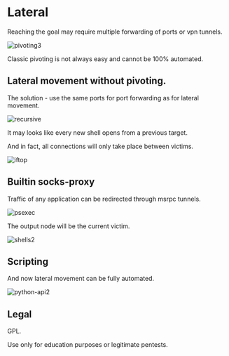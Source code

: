 # Lateral

Reaching the goal may require multiple forwarding of ports or vpn tunnels.

![pivoting3](https://user-images.githubusercontent.com/22872513/128855096-1da1074b-04c7-4449-be51-d7e0c78b308c.png)

Сlassic pivoting is not always easy and cannot be 100% automated.

## **Lateral movement** without **pivoting**.

The solution - use the same ports for port forwarding as for lateral movement.

![recursive](https://user-images.githubusercontent.com/22872513/128854990-4de0b65c-115e-4758-bf74-7718b5ef5c35.png)

It may looks like every new shell opens from a previous target.

And in fact, all connections will only take place between victims.

![iftop](https://user-images.githubusercontent.com/22872513/128855822-b9fadbb9-9c6f-4346-83d8-eaa933a5a152.png)

## Builtin socks-proxy

Traffic of any application can be redirected through msrpc tunnels.

![psexec](https://user-images.githubusercontent.com/22872513/128856193-487cbc87-25cb-44a2-bcbf-83cfe98bb604.png)

The output node will be the current victim.

![shells2](https://user-images.githubusercontent.com/22872513/128856256-ca62a79f-0d30-4456-8277-e942299d7729.png)

## Scripting

And now lateral movement can be fully automated.

![python-api2](https://user-images.githubusercontent.com/22872513/128856366-95919d1b-6f36-435c-a0a0-e86af86d6d21.png)

## Legal

GPL.

Use only for education purposes or legitimate pentests.
